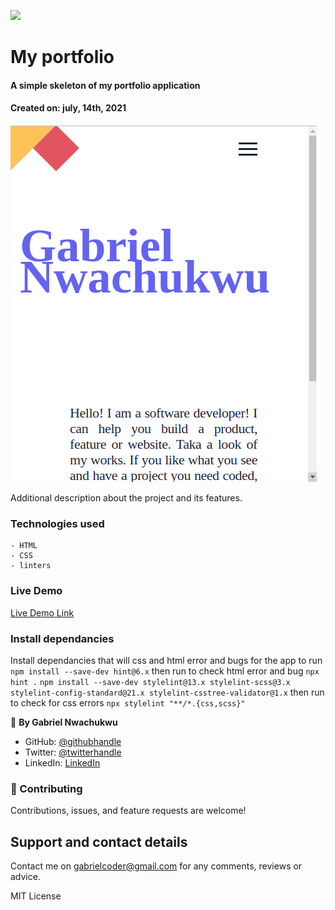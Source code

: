 ![](https://img.shields.io/badge/Microverse-blueviolet)

# My portfolio

 #### A simple skeleton of my portfolio application
 #### Created on: july, 14th,  2021



![screenshot](images/my-portfolio-1.png)

Additional description about the project and its features.


### Technologies used
    - HTML
    - CSS
    - linters



### Live Demo

[Live Demo Link](https://github.com/gabrielcoder247/my-portfolio/)


### Install dependancies
Install dependancies that will css and html error and bugs for the app to run
`npm install --save-dev hint@6.x` then run to check html error and bug `npx hint .`
`npm install --save-dev stylelint@13.x stylelint-scss@3.x stylelint-config-standard@21.x stylelint-csstree-validator@1.x` then run to check for css errors `npx stylelint "**/*.{css,scss}"`






👤 **By Gabriel Nwachukwu**

- GitHub: [@githubhandle](https://github.com/gabrielcoder247)
- Twitter: [@twitterhandle](https://twitter.com/twitterhandle)
- LinkedIn: [LinkedIn](https://linkedin.com/in/gabrielcoder247)

### 🤝 Contributing

Contributions, issues, and feature requests are welcome!

## Support and contact details
Contact me on gabrielcoder@gmail.com for any comments, reviews or advice.


 MIT License















